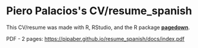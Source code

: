 # Piero Palacios's CV/resume_spanish

This CV/resume was made with R, RStudio, and the R package [**pagedown**](https://github.com/rstudio/pagedown).

PDF - 2 pages: https://pipaber.github.io/resume_spanish/docs/index.pdf
